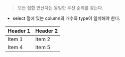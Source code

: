 > 모든 집합 연산자는 동일한 우선 순위를 갖는다.

- select 절에 있는 column의 개수와 type이 일치해야 한다.


| Header 1 | Header 2  |
| -------- | -------- |
| Item 1 | Item 2 |
| Item 4 | Item 5 |
